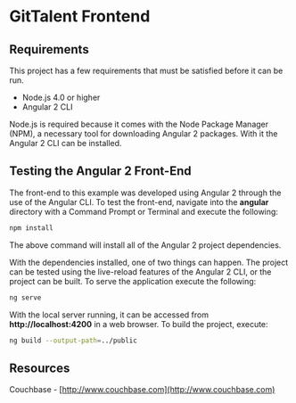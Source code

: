 # GitTalent Frontend

## Requirements

This project has a few requirements that must be satisfied before it can be run.

* Node.js 4.0 or higher
* Angular 2 CLI

Node.js is required because it comes with the Node Package Manager (NPM), a necessary tool for downloading Angular 2 packages.  With it the Angular 2 CLI can be installed.

## Testing the Angular 2 Front-End

The front-end to this example was developed using Angular 2 through the use of the Angular CLI.  To test the front-end, navigate into the **angular** directory with a Command Prompt or Terminal and execute the following:

```sh
npm install
```

The above command will install all of the Angular 2 project dependencies.

With the dependencies installed, one of two things can happen.  The project can be tested using the live-reload features of the Angular 2 CLI, or the project can be built.  To serve the application execute the following:

```sh
ng serve
```

With the local server running, it can be accessed from **http://localhost:4200** in a web browser.  To build the project, execute:

```sh
ng build --output-path=../public
```

## Resources

Couchbase - [http://www.couchbase.com](http://www.couchbase.com)
